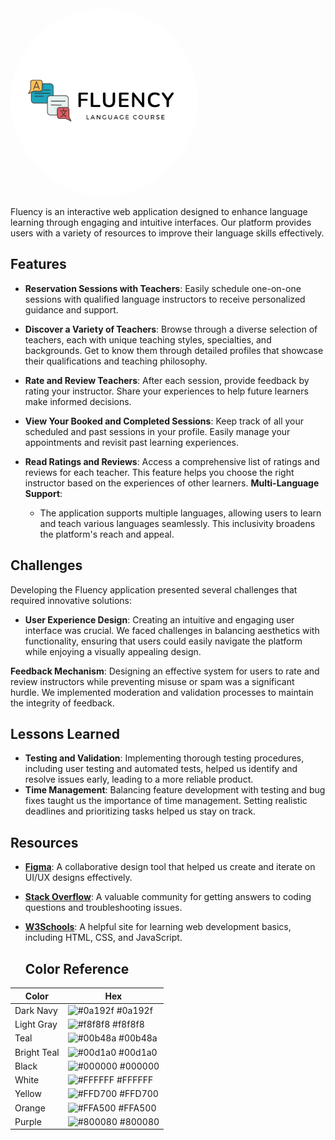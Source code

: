  <img src="LogoWithTitle.png" alt="Fluency Logo" width="300" style="border-radius: 70%;" />


Fluency is an interactive web application designed to enhance language learning through engaging and intuitive interfaces. Our platform provides users with a variety of resources to improve their language skills effectively.

## Features

- **Reservation Sessions with Teachers**: Easily schedule one-on-one sessions with qualified language instructors to receive personalized guidance and support.

- **Discover a Variety of Teachers**: Browse through a diverse selection of teachers, each with unique teaching styles, specialties, and backgrounds. Get to know them through detailed profiles that showcase their qualifications and teaching philosophy.

- **Rate and Review Teachers**: After each session, provide feedback by rating your instructor. Share your experiences to help future learners make informed decisions.

- **View Your Booked and Completed Sessions**: Keep track of all your scheduled and past sessions in your profile. Easily manage your appointments and revisit past learning experiences.

- **Read Ratings and Reviews**: Access a comprehensive list of ratings and reviews for each teacher. This feature helps you choose the right instructor based on the experiences of other learners.
 **Multi-Language Support**: 
  - The application supports multiple languages, allowing users to learn and teach various languages seamlessly. This inclusivity broadens the platform's reach and appeal.

## Challenges

Developing the Fluency application presented several challenges that required innovative solutions:

- **User Experience Design**: Creating an intuitive and engaging user interface was crucial. We faced challenges in balancing aesthetics with functionality, ensuring that users could easily navigate the platform while enjoying a visually appealing design.

 **Feedback Mechanism**: Designing an effective system for users to rate and review instructors while preventing misuse or spam was a significant hurdle. We implemented moderation and validation processes to maintain the integrity of feedback.




##  Lessons Learned
- **Testing and Validation**: Implementing thorough testing procedures, including user testing and automated tests, helped us identify and resolve issues early, leading to a more reliable product.
- **Time Management**: Balancing feature development with testing and bug fixes taught us the importance of time management. Setting realistic deadlines and prioritizing tasks helped us stay on track.
## Resources

- **[Figma](https://www.figma.com/)**: A collaborative design tool that helped us create and iterate on UI/UX designs effectively.
- **[Stack Overflow](https://stackoverflow.com/)**: A valuable community for getting answers to coding questions and troubleshooting issues.
- **[W3Schools](https://www.w3schools.com/)**: A helpful site for learning web development basics, including HTML, CSS, and JavaScript.

  ## Color Reference

| Color             | Hex                                                                |
| ----------------- | ------------------------------------------------------------------ |
| Dark Navy         | ![#0a192f](https://via.placeholder.com/10/0a192f?text=+) #0a192f   |
| Light Gray        | ![#f8f8f8](https://via.placeholder.com/10/f8f8f8?text=+) #f8f8f8   |
| Teal              | ![#00b48a](https://via.placeholder.com/10/00b48a?text=+) #00b48a   |
| Bright Teal       | ![#00d1a0](https://via.placeholder.com/10/00d1a0?text=+) #00d1a0   |
| Black             | ![#000000](https://via.placeholder.com/10/000000?text=+) #000000   |
| White             | ![#FFFFFF](https://via.placeholder.com/10/FFFFFF?text=+) #FFFFFF   |
| Yellow            | ![#FFD700](https://via.placeholder.com/10/FFD700?text=+) #FFD700   |
| Orange            | ![#FFA500](https://via.placeholder.com/10/FFA500?text=+) #FFA500   |
| Purple            | ![#800080](https://via.placeholder.com/10/800080?text=+) #800080   |
